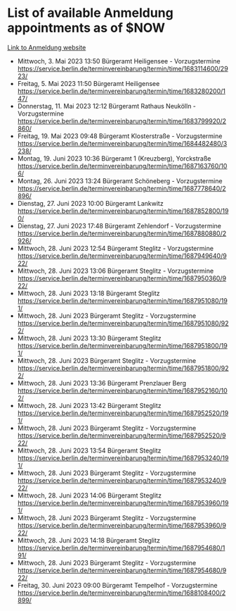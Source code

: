 # List of available Anmeldung appointments as of $NOW
[Link to Anmeldung website](https://service.berlin.de/terminvereinbarung/termin/tag.php?termin=1&anliegen[]=120686&dienstleisterlist=122210,122217,327316,122219,327312,122227,327314,122231,327346,122243,327348,122254,122252,329742,122260,329745,122262,329748,122271,327278,122273,327274,122277,327276,330436,122280,327294,122282,327290,122284,327292,122291,327270,122285,327266,122286,327264,122296,327268,150230,329760,122297,327286,122294,327284,122312,329763,122314,329775,122304,327330,122311,327334,122309,327332,317869,122281,327352,122279,329772,122283,122276,327324,122274,327326,122267,329766,122246,327318,122251,327320,122257,327322,122208,327298,122226,327300&herkunft=http%3A%2F%2Fservice.berlin.de%2Fdienstleistung%2F120686%2F)
- Mittwoch, 3. Mai 2023 13:50 Bürgeramt Heiligensee - Vorzugstermine https://service.berlin.de/terminvereinbarung/termin/time/1683114600/2923/
- Freitag, 5. Mai 2023 11:50 Bürgeramt Heiligensee https://service.berlin.de/terminvereinbarung/termin/time/1683280200/147/
- Donnerstag, 11. Mai 2023 12:12 Bürgeramt Rathaus Neukölln - Vorzugstermine https://service.berlin.de/terminvereinbarung/termin/time/1683799920/2860/
- Freitag, 19. Mai 2023 09:48 Bürgeramt Klosterstraße - Vorzugstermine https://service.berlin.de/terminvereinbarung/termin/time/1684482480/3238/
- Montag, 19. Juni 2023 10:36 Bürgeramt 1 (Kreuzberg), Yorckstraße https://service.berlin.de/terminvereinbarung/termin/time/1687163760/106/
- Montag, 26. Juni 2023 13:24 Bürgeramt Schöneberg - Vorzugstermine https://service.berlin.de/terminvereinbarung/termin/time/1687778640/2896/
- Dienstag, 27. Juni 2023 10:00 Bürgeramt Lankwitz https://service.berlin.de/terminvereinbarung/termin/time/1687852800/190/
- Dienstag, 27. Juni 2023 17:48 Bürgeramt Zehlendorf - Vorzugstermine https://service.berlin.de/terminvereinbarung/termin/time/1687880880/2926/
- Mittwoch, 28. Juni 2023 12:54 Bürgeramt Steglitz - Vorzugstermine https://service.berlin.de/terminvereinbarung/termin/time/1687949640/922/
- Mittwoch, 28. Juni 2023 13:06 Bürgeramt Steglitz - Vorzugstermine https://service.berlin.de/terminvereinbarung/termin/time/1687950360/922/
- Mittwoch, 28. Juni 2023 13:18 Bürgeramt Steglitz https://service.berlin.de/terminvereinbarung/termin/time/1687951080/191/
- Mittwoch, 28. Juni 2023  Bürgeramt Steglitz - Vorzugstermine https://service.berlin.de/terminvereinbarung/termin/time/1687951080/922/
- Mittwoch, 28. Juni 2023 13:30 Bürgeramt Steglitz https://service.berlin.de/terminvereinbarung/termin/time/1687951800/191/
- Mittwoch, 28. Juni 2023  Bürgeramt Steglitz - Vorzugstermine https://service.berlin.de/terminvereinbarung/termin/time/1687951800/922/
- Mittwoch, 28. Juni 2023 13:36 Bürgeramt Prenzlauer Berg https://service.berlin.de/terminvereinbarung/termin/time/1687952160/102/
- Mittwoch, 28. Juni 2023 13:42 Bürgeramt Steglitz https://service.berlin.de/terminvereinbarung/termin/time/1687952520/191/
- Mittwoch, 28. Juni 2023  Bürgeramt Steglitz - Vorzugstermine https://service.berlin.de/terminvereinbarung/termin/time/1687952520/922/
- Mittwoch, 28. Juni 2023 13:54 Bürgeramt Steglitz https://service.berlin.de/terminvereinbarung/termin/time/1687953240/191/
- Mittwoch, 28. Juni 2023  Bürgeramt Steglitz - Vorzugstermine https://service.berlin.de/terminvereinbarung/termin/time/1687953240/922/
- Mittwoch, 28. Juni 2023 14:06 Bürgeramt Steglitz https://service.berlin.de/terminvereinbarung/termin/time/1687953960/191/
- Mittwoch, 28. Juni 2023  Bürgeramt Steglitz - Vorzugstermine https://service.berlin.de/terminvereinbarung/termin/time/1687953960/922/
- Mittwoch, 28. Juni 2023 14:18 Bürgeramt Steglitz https://service.berlin.de/terminvereinbarung/termin/time/1687954680/191/
- Mittwoch, 28. Juni 2023  Bürgeramt Steglitz - Vorzugstermine https://service.berlin.de/terminvereinbarung/termin/time/1687954680/922/
- Freitag, 30. Juni 2023 09:00 Bürgeramt Tempelhof - Vorzugstermine https://service.berlin.de/terminvereinbarung/termin/time/1688108400/2899/
